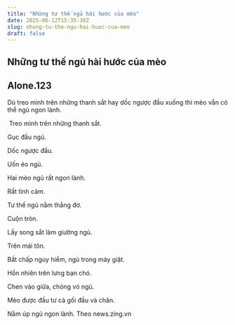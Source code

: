 ```yaml
---
title: "Những tư thế ngủ hài hước của mèo"
date: 2025-06-12T15:35:38Z
slug: nhung-tu-the-ngu-hai-huoc-cua-meo
draft: false
---
```


## Những tư thế ngủ hài hước của mèo

## Alone.123

Dù treo mình trên những thanh sắt hay dốc ngược đầu xuống thì mèo vẫn có thể ngủ ngon lành.

 
​ ​Treo mình trên những thanh sắt.

Gục đầu ngủ.

Dốc ngược đầu.

Uốn éo ngủ.

Hai mèo ngủ rất ngon lành.

Rất tình cảm.

Tư thế ngủ nằm thẳng đơ.

Cuộn tròn.

Lấy song sắt làm giường ngủ.

Trên mái tôn.

Bất chấp nguy hiểm, ngủ trong máy giặt.

Hồn nhiên trên lưng bạn chó.

Chen vào giữa, chỏng vó ngủ.

Mèo được đầu tư cả gối đầu và chăn.

Nằm úp ngủ ngon lành.
Theo news.zing.vn​